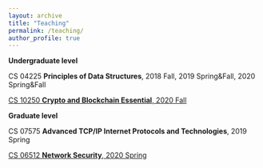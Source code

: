 ```yaml
---
layout: archive
title: "Teaching"
permalink: /teaching/
author_profile: true
---
```



**Undergraduate level**

<p>CS 04225 <b>Principles of Data Structures</b>, 2018 Fall, 2019 Spring&Fall, 2020 Spring&Fall</p>

[CS 10250 <b>Crypto and Blockchain Essential</b>, 2020 Fall](https://github.com/chenxiq1986/chenxiq1986.github.io/blob/master/_pages/CS10250.md)

**Graduate level**

<p>CS 07575 <b>Advanced TCP/IP Internet Protocols and Technologies</b>, 2019 Spring</p>

[CS 06512 <b>Network Security</b>, 2020 Spring](https://github.com/chenxiq1986/chenxiq1986.github.io/blob/master/_pages/CS06512.md)


